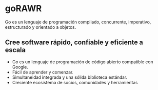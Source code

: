 # goRAWR
Go es un lenguaje de programación compilado, concurrente, imperativo, estructurado y orientado a objetos.

## Cree software rápido, confiable y eficiente a escala

- Go es un lenguaje de programación de código abierto compatible con Google.
- Fácil de aprender y comenzar.
- Simultaneidad integrada y una sólida biblioteca estándar.
- Creciente ecosistema de socios, comunidades y herramientas

